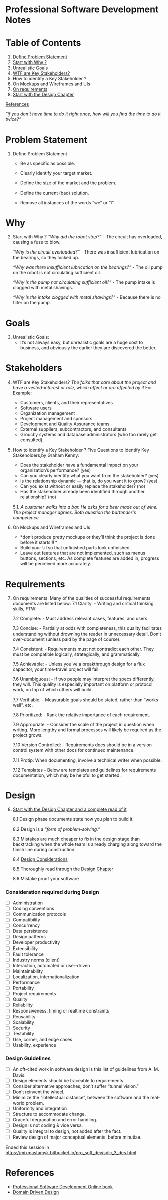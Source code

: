 Professional Software Development Notes
=============================

# Table of Contents
1. [Define Problem Statement](#problem-statement)
2. [Start with Why ?](#why)
3. [Unrealistic Goals](#goals)
4. [WTF are Key Stakeholders?](#stakeholders)
5. How to identify a Key Stakeholder ?
6. On Mockups and Wireframes and UIs
7. [On requirements](#requirements)
8. [Start with the Design Chapter](#design)

[References](#references)

*“if you don’t have time to do it right once, how will you find the time to do it twice?”*

# Problem Statement
1. Define Problem Statement
	- Be as specific as possible.

	- Clearly identify your target market.

	- Define the size of the market and the problem.

	- Define the current (bad) solution.

	- Remove all instances of the words “we” or “I”

# Why
2. Start with Why ?
	*“Why did the robot stop?”*
		-	The circuit has overloaded, causing a fuse to blow.

	*“Why is the circuit overloaded?”*
		-	There was insufficient lubrication on the bearings, so they locked up.

	*“Why was there insufficient lubrication on the bearings?”*
		-	The oil pump on the robot is not circulating sufficient oil.

	*“Why is the pump not circulating sufficient oil?”*
		-	The pump intake is clogged with metal shavings.

	*“Why is the intake clogged with metal shavings?”*
		-	Because there is no filter on the pump.

# Goals
3. Unrealistic Goals:
	- It’s not always easy, but unrealistic goals are a huge cost to business, and obviously the earlier they are discovered the better. 

# Stakeholders
4. WTF are Key Stakeholders?
	*The folks that care about the project and have a vested-interest or role, which affect or are affected by it*
	For Example:
	-	Customers, clients, and their representatives
	-	Software users
	-	Organization management
	-	Project management and sponsors
	-	Development and Quality Assurance teams
	-	External suppliers, subcontractors, and consultants
	-	Grouchy systems and database administrators (who too rarely get consulted).

5. How to identify a Key Stakeholder ?
	Five Questions to Identify Key Stakeholders,by Graham Kenny:

	-	Does the stakeholder have a fundamental impact on your organization’s performance? (yes)
	-	Can you clearly identify what you want from the stakeholder? (yes)
	-	Is the relationship dynamic — that is, do you want it to grow? (yes)
	-	Can you exist without or easily replace the stakeholder? (no)
	-	Has the stakeholder already been identified through another relationship? (no)

	5.1. *A customer walks into a bar. He asks for a beer made out of wine. The project manager agrees.
Both question the bartender's competence.*

6. On Mockups and Wireframes and UIs
	- 	*don’t produce pretty mockups or they’ll think the project is done before it starts!!! *
	-	Build your UI so that unfinished parts look unfinished.
	-	Leave out features that are not implemented, such as menus buttons, sections, etc. 
		As complete features are added in, progress will be perceived more accurately.

# Requirements
7. On requirements:
	Many of the qualities of successful requirements documents are listed below:
	7.1 Clarity:
		- Writing and critical thinking skills, FTW!

	7.2 Complete:
		- Must address relevant cases, features, and users.

	7.3 Concise:
		- Partially at odds with completeness, this quality facilitates understanding without drowning the reader in unnecessary detail. Don’t over-document (unless paid by the page of course).

	7.4 Consistent:
		- Requirements must not contradict each other. They must be compatible logically, strategically, and grammatically.

	7.5 Achievable:
		- Unless you’ve a breakthrough design for a flux capacitor, your time-travel project will fail.

	7.6 Unambiguous:
		- If two people may interpret the specs differently, they will. This quality is especially important on platform or protocol work, on top of which others will build.

	7.7 Verifiable:
		- Measurable goals should be stated, rather than “works well”, etc.

	7.8 Prioritized:
		- Rank the relative importance of each requirement.

	7.9 Appropriate:
		- Consider the scale of the project in question when writing. More lengthy and formal processes will likely be required as the project grows.

	7.10 Version Controlled:
		-	Requirements docs should be in a version control system with other docs for continued maintenance.

	7.11 Protip: When documenting, involve a technical writer when possible.
	
	7.12 Templates
		 - Below are templates and guidelines for requirements documentation, which may be helpful to get started.

# Design
8. [Start with the Design Chapter and a complete read of it](https://mixmastamyk.bitbucket.io/pro_soft_dev/sdlc_3_des.html)
	
	8.1 Design phase documents state how you plan to build it.
	
	8.2 Design is a *“form of problem-solving.”*

	8.3 Mistakes are much cheaper to fix in the design stage than backtracking when the whole team is already charging along toward the finish line during construction.

	8.4 [Design Considerations](https://docs.microsoft.com/en-us/previous-versions/msp-n-p/ee658124(v=pandp.10)?redirectedfrom=MSDN#DesignConsiderations)

	8.5 Thoroughly read through the [Design Chapter](https://mixmastamyk.bitbucket.io/pro_soft_dev/sdlc_3_des.html)

	8.6 Mistake proof your software

### Consideration required during Design

- [ ] Administration
- [ ] Coding conventions
- [ ] Communication protocols
- [ ] Compatibility
- [ ] Concurrency
- [ ] Data persistence
- [ ] Design patterns
- [ ] Developer productivity
- [ ] Extensibility
- [ ] Fault tolerance
- [ ] Industry norms (client)
- [ ] Interaction, automated or user-driven
- [ ] Maintainability
- [ ] Localization, internationalization
- [ ] Performance
- [ ] Portability
- [ ] Project requirements
- [ ] Quality
- [ ] Reliability
- [ ] Responsiveness, timing or realtime constraints
- [ ] Reusability
- [ ] Scalability
- [ ] Security
- [ ] Testability
- [ ] Use, corner, and edge cases
- [ ] Usability, experience

### Design Guidelines

- [ ] An oft-cited work in software design is this list of guidelines from A. M. Davis:
- [ ] Design elements should be traceable to requirements.
- [ ] Consider alternative approaches, don’t suffer “tunnel vision.”
- [ ] Don’t reinvent the wheel.
- [ ] Minimize the “intellectual distance”, between the software and the real-world problem.
- [ ] Uniformity and integration
- [ ] Structure to accommodate change.
- [ ] Graceful degradation and error handling.
- [ ] Design is not coding & vice versa.
- [ ] Quality is integral to design, not added after the fact.
- [ ] Review design of major conceptual elements, before minutiae.

Ended this session in https://mixmastamyk.bitbucket.io/pro_soft_dev/sdlc_3_des.html

# References
  - [Professional Software Development Online book](https://mixmastamyk.bitbucket.io/pro_soft_dev/sdlc_2_req.html)
  - [Domain Driven Design](https://stackoverflow.com/questions/1222392/what-is-domain-driven-design-ddd/1222488#1222488)

